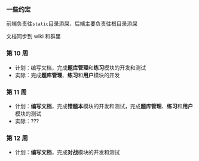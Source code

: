 ### 一些约定

前端负责往`static`目录添屎，后端主要负责往根目录添屎

文档同步到 wiki 和群里

### 第 10 周

- 计划：编写文档，完成**题库管理**和**练习**模块的开发和测试
- 实际：完成**题库管理**、**练习**和**用户**模块的开发

### 第 11 周

- 计划：**编写文档**，完成**错题本**模块的开发和测试，完成**题库管理**、**练习**和**用户**模块的测试
- 实际：???

### 第 12 周

- 计划：**编写文档**，完成**对战**模块的开发和测试
